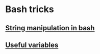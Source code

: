 # Bash tricks
## [String manipulation in bash](bash/string-manipulation-in-bash.md)
## [Useful variables](bash/variables.md)
